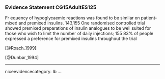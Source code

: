 ### Evidence Statement CG15AdultES125
Fr equency of hypoglycaemic reactions was found to be similar on patient-mixed and premixed insulins. 143,155 One randomised controlled trial showed premixed preparations of insulin analogues to be well suited for those who wish to limit the number of daily injections; 155 83% of people expressed a preference for premixed insulins throughout the trial

[@Roach_1999]

[@Dunbar_1994]

---
niceevidencecategory: Ib
...


